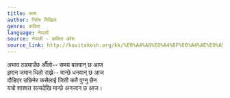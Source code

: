 ```yaml
---
title: सत्य
author: निमेष निखिल
genre: कविता
language: नेपाली
source: नेपाली - कविता कोश
source_link: http://kavitakosh.org/kk/%E0%A4%A8%E0%A4%BF%E0%A4%AE%E0%A5%87%E0%A4%B7_%E0%A4%A8%E0%A4%BF%E0%A4%96%E0%A4%BF%E0%A4%B2
---
```


अभाव ठड्याउँछ औँलो-- समय बलवान् छ आज  
इमान जमान धितो राख्ने-- मान्छे धनवान् छ आज  
दौडिएर उछिनेर कसैलाई जिती कतै पुग्नु छैन  
यत्रो शाश्वत सत्यदेखि मान्छे अनजान छ आज।
